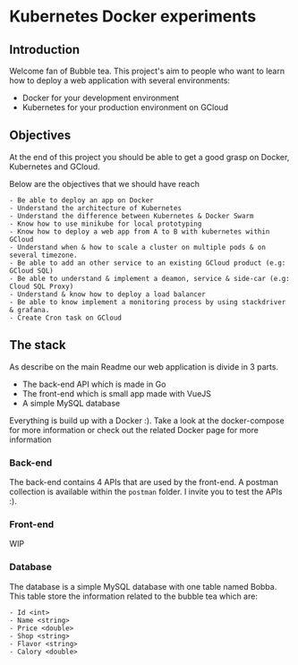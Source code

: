 # Kubernetes Docker experiments

## Introduction

Welcome fan of Bubble tea.
This project's aim to people who want to learn how to deploy a web application with several environments:

- Docker for your development environment
- Kubernetes for your production environment on GCloud

## Objectives

At the end of this project you should be able to get a good grasp on Docker, Kubernetes and GCloud.

Below are the objectives that we should have reach

```
- Be able to deploy an app on Docker
- Understand the architecture of Kubernetes
- Understand the difference between Kubernetes & Docker Swarm
- Know how to use minikube for local prototyping
- Know how to deploy a web app from A to B with kubernetes within GCloud
- Understand when & how to scale a cluster on multiple pods & on several timezone.
- Be able to add an other service to an existing GCloud product (e.g: GCloud SQL) 
- Be able to understand & implement a deamon, service & side-car (e.g: Cloud SQL Proxy)
- Understand & know how to deploy a load balancer
- Be able to know implement a monitoring process by using stackdriver & grafana.
- Create Cron task on GCloud 
```

## The stack

As describe on the main Readme our web application is divide in 3 parts.

- The back-end API which is made in Go
- The front-end which is small app made with VueJS
- A simple MySQL database

Everything is build up with a Docker :). Take a look at the docker-compose for more information or check out the related Docker page for more information

### Back-end

The back-end contains 4 APIs that are used by the front-end. A postman collection is available within the ```postman``` folder. I invite you to test the APIs :).

### Front-end

WIP

### Database

The database is a simple MySQL database with one table named Bobba.
This table store the information related to the bubble tea which are:

```shell
- Id <int>
- Name <string>
- Price <double>
- Shop <string>
- Flavor <string>
- Calory <double>
```

